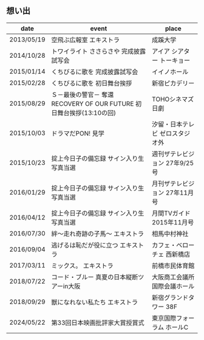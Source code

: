 ## 想い出

| date | event | place | 
| --- | --- | --- |
| 2013/05/19 | 空飛ぶ広報室 エキストラ | 成蹊大学 |
| 2014/10/28 | トワイライト ささらさや 完成披露試写会 |アイア シアター トーキョー |
| 2015/01/14 | くちびるに歌を 完成披露試写会 |イイノホール |
| 2015/02/28 | くちびるに歌を 初日舞台挨拶 |新宿ピカデリー |
| 2015/08/29 | Ｓ－最後の警官－ 奪還 RECOVERY OF OUR FUTURE 初日舞台挨拶(13:10の回) |TOHOシネマズ 日劇 |
| 2015/10/03 | ドラマだPON! 見学 | 汐留・日本テレビ ゼロスタジオ外 |
| 2015/10/23 | 掟上今日子の備忘録 サイン入り生写真当選 | 週刊ザテレビジョン 27年9/25号 |
| 2016/01/29 | 掟上今日子の備忘録 サイン入り生写真当選 | 月刊ザテレビジョン 27年11月号 |
| 2016/04/12 | 掟上今日子の備忘録 サイン入り生写真当選 | 月間TVガイド 2015年11月号 |
| 2016/07/30 | 絆〜走れ奇跡の子馬〜 エキストラ | 相馬中村神社 |
| 2016/09/04 | 逃げるは恥だが役に立つ エキストラ | カフェ・ベローチェ 西新橋店 |
| 2017/03/11 | ミックス。 エキストラ | 前橋市民体育館 |
| 2018/07/22 | コード・ブルー 真夏の日本縦断ツアーin大阪 | 大阪商工会議所 国際会議ホール |
| 2018/09/29 | 獣になれない私たち エキストラ | 新宿グランドタワー 38F |
| 2024/05/22 | 第33回日本映画批評家大賞授賞式 | 東京国際フォーラム ホールC |